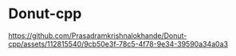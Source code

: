 # Donut-cpp


https://github.com/Prasadramkrishnalokhande/Donut-cpp/assets/112815540/9cb50e3f-78c5-4f78-9e34-39590a34a0a3

